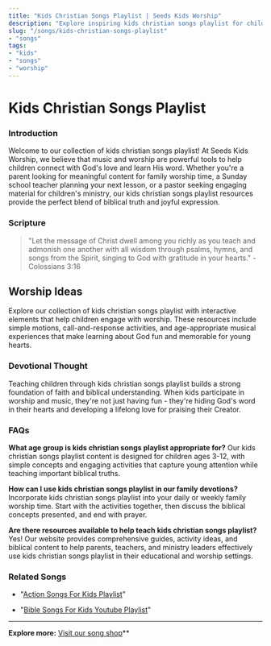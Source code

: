 ```yaml
---
title: "Kids Christian Songs Playlist | Seeds Kids Worship"
description: "Explore inspiring kids christian songs playlist for children's worship and faith development. Biblical music resources for families and ministry."
slug: "/songs/kids-christian-songs-playlist"
- "songs"
tags:
- "kids"
- "songs"
- "worship"
---
```


# Kids Christian Songs Playlist

### Introduction

Welcome to our collection of kids christian songs playlist! At Seeds Kids Worship, we believe that music and worship are powerful tools to help children connect with God's love and learn His word. Whether you're a parent looking for meaningful content for family worship time, a Sunday school teacher planning your next lesson, or a pastor seeking engaging material for children's ministry, our kids christian songs playlist resources provide the perfect blend of biblical truth and joyful expression.

### Scripture

> "Let the message of Christ dwell among you richly as you teach and admonish one another with all wisdom through psalms, hymns, and songs from the Spirit, singing to God with gratitude in your hearts." - Colossians 3:16

## Worship Ideas

Explore our collection of kids christian songs playlist with interactive elements that help children engage with worship. These resources include simple motions, call-and-response activities, and age-appropriate musical experiences that make learning about God fun and memorable for young hearts.

### Devotional Thought

Teaching children through kids christian songs playlist builds a strong foundation of faith and biblical understanding. When kids participate in worship and music, they're not just having fun - they're hiding God's word in their hearts and developing a lifelong love for praising their Creator.

### FAQs

**What age group is kids christian songs playlist appropriate for?**
Our kids christian songs playlist content is designed for children ages 3-12, with simple concepts and engaging activities that capture young attention while teaching important biblical truths.

**How can I use kids christian songs playlist in our family devotions?**
Incorporate kids christian songs playlist into your daily or weekly family worship time. Start with the activities together, then discuss the biblical concepts presented, and end with prayer.

**Are there resources available to help teach kids christian songs playlist?**
Yes! Our website provides comprehensive guides, activity ideas, and biblical content to help parents, teachers, and ministry leaders effectively use kids christian songs playlist in their educational and worship settings.

### Related Songs

- "[Action Songs For Kids Playlist](/songs/action-songs-for-kids-playlist/)"

- "[Bible Songs For Kids Youtube Playlist](/songs/bible-songs-for-kids-youtube-playlist/)"

---

**Explore more:** [Visit our song shop](https://seedskidsworship.com/shop)**

<!-- Schema Markup -->
<script type="application/ld+json">
{
  "@context": "https://schema.org",
  "@type": "MusicRecording",
  "name": "Kids Christian Songs Playlist",
  "byArtist": {
    "@type": "MusicGroup",
    "name": "Seeds Kids Worship"
  },
  "isFamilyFriendly": true,
  "url": "https://seedskidsworship.com/songs/kids-christian-songs-playlist/"
}
</script>